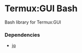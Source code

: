 # Termux:GUI Bash
Bash library for Termux:GUI




### Dependencies

- [jq](https://github.com/stedolan/jq)



